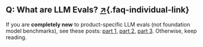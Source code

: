 ## Q: What are LLM Evals? [↗](/blog/posts/evals-faq/what-are-llm-evals.html){.faq-individual-link}

If you are **completely new** to product-specific LLM evals (not foundation model benchmarks), see these posts: [part 1](https://hamel.dev/evals), [part 2](https://hamel.dev/llm-judge/), [part 3](https://hamel.dev/field-guide).  Otherwise, keep reading.